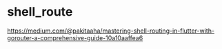# shell_route
https://medium.com/@pakitaaha/mastering-shell-routing-in-flutter-with-gorouter-a-comprehensive-guide-10a10aaffea6
